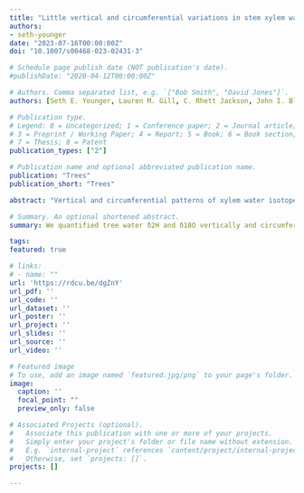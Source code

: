 ```yaml
---
title: "Little vertical and circumferential variations in stem xylem water δ2H and δ18O in three tree species"
authors:
- seth-younger
date: "2023-07-16T00:00:00Z"
doi: "10.1007/s00468-023-02431-3"

# Schedule page publish date (NOT publication's date).
#publishDate: "2020-04-12T00:00:00Z"

# Authors. Comma separated list, e.g. `["Bob Smith", "David Jones"]`.
authors: [Seth E. Younger, Lauren M. Gill, C. Rhett Jackson, John I. Blake, Doug P. Aubrey]

# Publication type.
# Legend: 0 = Uncategorized; 1 = Conference paper; 2 = Journal article;
# 3 = Preprint / Working Paper; 4 = Report; 5 = Book; 6 = Book section;
# 7 = Thesis; 8 = Patent
publication_types: ["2"]

# Publication name and optional abbreviated publication name.
publication: "Trees"
publication_short: "Trees"

abstract: "Vertical and circumferential patterns of xylem water isotope signatures in large trees are rarely characterized but may influence interpretation of water source investigations and soil/xylem water isotope offsets. To examine vertical and circumferential variation in xylem water δ2H and δ18O, we collected xylem tissue at 5 heights (0, 1, 4, 7 and 10 m) from three replicate trees of three species with contrasting xylem anatomy, two angiosperms (Liquidambar styraciflua and Quercus nigra) and one gymnosperm (Pinus taeda). Concurrently, we also determined δ2H and δ18O of groundwater, soil water, and recent precipitation. On a different day, we collected circumferential samples at 1 m from the same trees to test for sectorality effects. Water from stem and soil samples were cryogenically extracted and analyzed for δ2H and δ18O. Mean xylem water δ2H and δ18O were significantly different between species, both vertically and circumferentially. We did not find significant (p=0.05) systematic variation in δ2H or δ18O with height. We found no significant evidence for sectorality effects on δ2H, δ18O. Variances of vertical synoptic xylem water δ2H or δ18O were similar between species, 7.2–10.4‰ for δ2H and 0.58–0.81‰ for δ18O. Circumferential variances were also similar between species, 4.0–6.0 for δ2H and 0.37–0.44 for δ18O. A mixing model showed that sweetgum, water oak and loblolly pine, were drawing most of their water from deep soil from 45 to 190 cm (84.7, 68.4 and 53.2%, respectively) however, soil water-excess values indicate δ2H fractionation effects on these estimates. Dual isotope mixing model evaluation with single and multiple sample configurations showed that source water estimates were not affected by within tree variability of xylem water signatures. Xylem water δ2H and δ18O variability with height or circumference, was 3.2 and 2.7 times less than between tree variation because of transient temporal and spatial processes and is, therefore, not likely to affect interpretations of water sourcing in these three species."

# Summary. An optional shortened abstract.
summary: We quantified tree water δ2H and δ18O vertically and circumferentially to reveal patterns within trees and found less variability within trees than between trees.

tags:
featured: true

# links:
# - name: ""
url: 'https://rdcu.be/dgZnY'
url_pdf: ''
url_code: ''
url_dataset: ''
url_poster: ''
url_project: ''
url_slides: ''
url_source: ''
url_video: ''

# Featured image
# To use, add an image named `featured.jpg/png` to your page's folder. 
image:
  caption: ''
  focal_point: ""
  preview_only: false

# Associated Projects (optional).
#   Associate this publication with one or more of your projects.
#   Simply enter your project's folder or file name without extension.
#   E.g. `internal-project` references `content/project/internal-project/index.md`.
#   Otherwise, set `projects: []`.
projects: []

---
```

